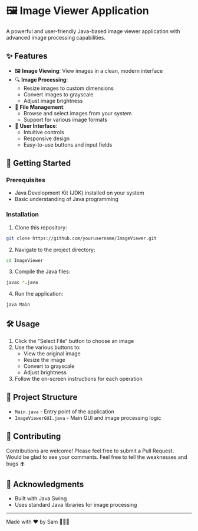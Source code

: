 # 🖼️ Image Viewer Application

A powerful and user-friendly Java-based image viewer application with advanced image processing capabilities.

## ✨ Features

- 🖼️ **Image Viewing**: View images in a clean, modern interface
- 🔍 **Image Processing**:
  - Resize images to custom dimensions
  - Convert images to grayscale
  - Adjust image brightness
- 📂 **File Management**:
  - Browse and select images from your system
  - Support for various image formats
- 🎨 **User Interface**:
  - Intuitive controls
  - Responsive design
  - Easy-to-use buttons and input fields

## 🚀 Getting Started

### Prerequisites
- Java Development Kit (JDK) installed on your system
- Basic understanding of Java programming

### Installation
1. Clone this repository:
```bash
git clone https://github.com/yourusername/ImageViewer.git
```

2. Navigate to the project directory:
```bash
cd ImageViewer
```

3. Compile the Java files:
```bash
javac *.java
```

4. Run the application:
```bash
java Main
```

## 🛠️ Usage

1. Click the "Select File" button to choose an image
2. Use the various buttons to:
   - View the original image
   - Resize the image
   - Convert to grayscale
   - Adjust brightness
3. Follow the on-screen instructions for each operation

## 📝 Project Structure

- `Main.java` - Entry point of the application
- `ImageViewerGUI.java` - Main GUI and image processing logic

## 🤝 Contributing

Contributions are welcome! Please feel free to submit a Pull Request.  
Would be glad to see your comments. Feel free to tell the weaknesses and bugs 🪰

## 🙏 Acknowledgments

- Built with Java Swing
- Uses standard Java libraries for image processing

---

Made with ❤️ by Sam 👨🏼‍💻
